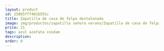 ```yaml
---
layout: product
id: 25865fff401b591c
title: Zapatilla de casa de felpa destalonada
image: img/productos/zapatilla señora verano/Zapatilla de casa de felpa destalonada=21=azul azafata cosdam.webp
price: 21
tags: azul azafata cosdam
description: 
order: 0
---
```

